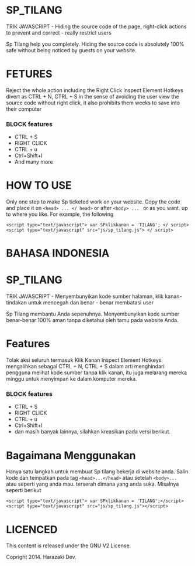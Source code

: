 SP_TILANG
=========

TRIK JAVASCRIPT - Hiding the source code of the page, right-click actions to prevent and correct - really restrict users

Sp Tilang help you completely. Hiding the source code is absolutely 100% safe without being noticed by guests on your website.

FETURES
=========
Reject the whole action including the Right Click Inspect Element
Hotkeys divert as CTRL + N, CTRL + S in the sense of avoiding the user view the source code without right click, it also prohibits them weeks to save into their computer

### BLOCK features ###

- CTRL + S
- RIGHT CLICK
- CTRL + u
- Ctrl+Shift+I
- And many more

HOW TO USE
==========

Only one step to make Sp ticketed work on your website. Copy the code and place it on ```<head> ... </ head>``` or after ```<body> ... ``` or as you want. up to where you like. For example, the following 
```
<script type="text/javascript"> var SPklikkanan = 'TILANG'; </ script> <script type="text/javascript" src="js/sp_tilang.js"> </ script>

```

BAHASA INDONESIA
===============

SP_TILANG 
========= 

TRIK JAVASCRIPT - Menyembunyikan kode sumber halaman, klik kanan-tindakan untuk mencegah dan benar - benar membatasi user 

Sp Tilang membantu Anda sepenuhnya. Menyembunyikan kode sumber benar-benar 100% aman tanpa diketahui oleh tamu pada website Anda. 

Features 
========= 
Tolak aksi seluruh termasuk Klik Kanan Inspect Element 
Hotkeys mengalihkan sebagai CTRL + N, CTRL + S dalam arti menghindari pengguna melihat kode sumber tanpa klik kanan, itu juga melarang mereka minggu untuk menyimpan ke dalam komputer mereka.
### BLOCK features ###

- CTRL + S
- RIGHT CLICK
- CTRL + u
- Ctrl+Shift+I
- dan masih banyak lainnya, silahkan kreasikan pada versi berikut.

Bagaimana Menggunakan
=====================
Hanya satu langkah untuk membuat Sp tilang bekerja di website anda. Salin kode dan tempatkan pada tag ```<head>...</head>``` atau setelah ```<body>... ``` atau seperti yang anda mau. terserah dimana yang anda suka. Misalnya seperti berikut

```<script type="text/javascript"> var SPklikkanan = 'TILANG';</script> <script type="text/javascript" src="js/sp_tilang.js"></script>```

LICENCED
========
This content is released under the GNU V2 License.

Copright 2014. Harazaki Dev.
